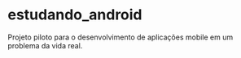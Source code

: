 # estudando_android
Projeto piloto para o desenvolvimento de aplicações mobile em um problema da vida real.
